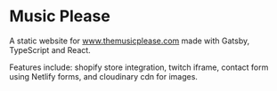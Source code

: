# Music Please

A static website for www.themusicplease.com made with Gatsby, TypeScript and React.

Features include: shopify store integration, twitch iframe, contact form using Netlify forms, and cloudinary cdn for images.
